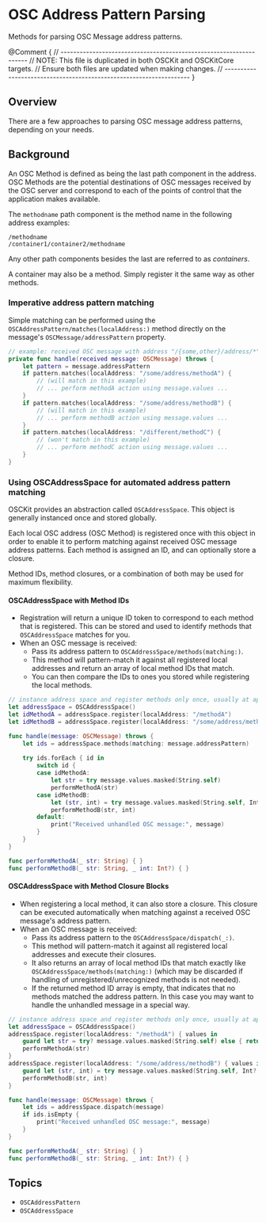 # OSC Address Pattern Parsing

Methods for parsing OSC Message address patterns.

@Comment {
    // -------------------------------------------------------------------
    // NOTE: This file is duplicated in both OSCKit and OSCKitCore targets.
    //         Ensure both files are updated when making changes.
    // -------------------------------------------------------------------
}

## Overview

There are a few approaches to parsing OSC message address patterns, depending on your needs.

## Background

An OSC Method is defined as being the last path component in the address. OSC Methods are the
potential destinations of OSC messages received by the OSC server and correspond to each of the
points of control that the application makes available.

The `methodname` path component is the method name in the following address examples:
  ```
  /methodname
  /container1/container2/methodname
  ```

Any other path components besides the last are referred to as _containers_.

A container may also be a method. Simply register it the same way as other methods.

### Imperative address pattern matching

Simple matching can be performed using the ``OSCAddressPattern/matches(localAddress:)`` method directly on the message's ``OSCMessage/addressPattern`` property.

```swift
// example: received OSC message with address "/{some,other}/address/*"
private func handle(received message: OSCMessage) throws {
    let pattern = message.addressPattern
    if pattern.matches(localAddress: "/some/address/methodA") { 
        // (will match in this example)
        // ... perform methodA action using message.values ...
    }
    if pattern.matches(localAddress: "/some/address/methodB") {
        // (will match in this example)
        // ... perform methodB action using message.values ...
    }
    if pattern.matches(localAddress: "/different/methodC") {
        // (won't match in this example)
        // ... perform methodC action using message.values ...
    }
}
```

### Using OSCAddressSpace for automated address pattern matching

OSCKit provides an abstraction called ``OSCAddressSpace``. This object is generally instanced once and stored globally.

Each local OSC address (OSC Method) is registered once with this object in order to enable it to perform matching against received OSC message address patterns. Each method is assigned an ID, and can optionally store a closure.

Method IDs, method closures, or a combination of both may be used for maximum flexibility.

#### OSCAddressSpace with Method IDs

- Registration will return a unique ID token to correspond to each method that is registered. This can be stored and used to identify methods that ``OSCAddressSpace`` matches for you.
- When an OSC message is received:
  - Pass its address pattern to ``OSCAddressSpace/methods(matching:)``.
  - This method will pattern-match it against all registered local addresses and return an array of local method IDs that match.
  - You can then compare the IDs to ones you stored while registering the local methods.

```swift
// instance address space and register methods only once, usually at app startup.
let addressSpace = OSCAddressSpace()
let idMethodA = addressSpace.register(localAddress: "/methodA")
let idMethodB = addressSpace.register(localAddress: "/some/address/methodB")
```

```swift
func handle(message: OSCMessage) throws {
    let ids = addressSpace.methods(matching: message.addressPattern)
    
    try ids.forEach { id in
        switch id {
        case idMethodA:
            let str = try message.values.masked(String.self)
            performMethodA(str)
        case idMethodB:
            let (str, int) = try message.values.masked(String.self, Int?.self)
            performMethodB(str, int)
        default:
            print("Received unhandled OSC message:", message)
        }
    }
}

func performMethodA(_ str: String) { }
func performMethodB(_ str: String, _ int: Int?) { }
```

#### OSCAddressSpace with Method Closure Blocks

- When registering a local method, it can also store a closure. This closure can be executed automatically when matching against a received OSC message's address pattern.
- When an OSC message is received:
  - Pass its address pattern to the ``OSCAddressSpace/dispatch(_:)``.
  - This method will pattern-match it against all registered local addresses and execute their closures.
  - It also returns an array of local method IDs that match exactly like ``OSCAddressSpace/methods(matching:)`` (which may be discarded if handling of unregistered/unrecognized methods is not needed).
  - If the returned method ID array is empty, that indicates that no methods matched the address pattern. In this case you may want to handle the unhandled message in a special way.

```swift
// instance address space and register methods only once, usually at app startup.
let addressSpace = OSCAddressSpace()
addressSpace.register(localAddress: "/methodA") { values in
    guard let str = try? message.values.masked(String.self) else { return }
    performMethodA(str)
}
addressSpace.register(localAddress: "/some/address/methodB") { values in
    guard let (str, int) = try message.values.masked(String.self, Int?.self) else { return }
    performMethodB(str, int)
}
```

```swift
func handle(message: OSCMessage) throws {
    let ids = addressSpace.dispatch(message)
    if ids.isEmpty {
        print("Received unhandled OSC message:", message)
    }
}

func performMethodA(_ str: String) { }
func performMethodB(_ str: String, _ int: Int?) { }
```

## Topics

- ``OSCAddressPattern``
- ``OSCAddressSpace``
